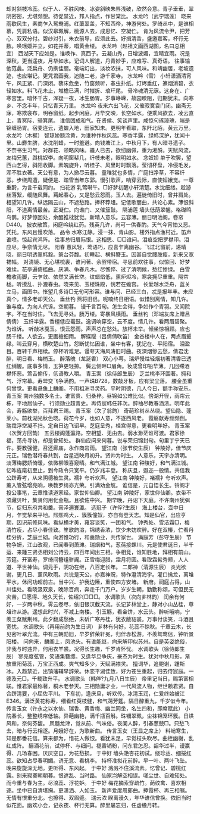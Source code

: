 <!-- { "loadSidebar": true } -->
却对斜枝冷蕊。似于人、不胜风味。冰姿斜映朱唇浅破，欣然会意。青子垂垂，翠阴密密，尤堪频憩。待促禁近，邦人指点，作甘棠比。 
水龙吟（武宁瑞莲）
晓来雨歇风生，素商乍入鸳鸯浦。红蕖翠盖，不知西帝，神游何处。罗绮丛中，是谁相慕，凭肩私语。似汉皋珮解，桃源人去，成思忆、空凝伫。 
肯为风流令尹，把芳心、双双分付。碧纱对引，朱衣前导，应须此去。好揖清香，盛邀嘉客，杯行无数。唤瑶姬并立，如花并蒂，唱黄金缕。 
水龙吟（赵祖文画西湖图，名曰总相宜）
西湖天下应如是。谁唤作、真西子。云凝山秀，日增波媚，宜晴宜雨。况是深秋，更当遥夜，月华如水。记词人解道，丹青妙手，应难写、真奇语。 
往事输他范蠡。泛扁舟、仍携佳丽。毫端幻出，淡妆浓抹，可人风味。和靖幽居，老坡遗迹，也应堪记。更凭君画我，追随二老，游千家寺。 
水龙吟（雪）
小轩潇洒清宵午，风正紧、门深闭。藜床危坐，竹窗频听，春虫扑纸。灯烬垂红，篆烟消碧，衣轻如水。料飞花未止，堆檐已满，时摧折、琅玕尾。 
骨冷魂清无寐。这身在、广寒宫里。暗怀千古，浑疑一夜，冰生肠胃。岁事峥嵘，故园睽阻，归期犹未。向寒乡、不念丰年，只忆青天万里。 
水龙吟
夜来六出飞花，又催寂寞袁门闭。幽斋无寐，寒欺衾布，明吞窗纸。起步闲庭，月华交映，长空如水。便乘风欲去，凌云直上，青冥际、骑箕尾。 
谁信团成和气。在贤侯、笑谈声里。咸惊句琢琼瑰，端是锦缠肠胃。宿麦连云，遗蝗入地，田家知未。更明年看取，东阡北陌，黄云万里。 
水龙吟（木樨）
智琼娇额涂黄，为谁种作秋风蕊。寒香半露，绿帏深护，犹闻十里。山麝生脐，水沈削蜡，一时羞避。向钱塘江上，中秋月下，有人暗寻遗子。 
不奈书生习气。对群花、领略风味。骚人已去，欲纫幽佩，重为湘酹。天赋风流，友梅兄蕙，舆桃奴李。向明窗棐几，纤枝未老，眼明如水。 
念奴娇
单于吹罢，望西山乞得，斜阳收脚。素魄旋升，听桂子、风里时时飘落。莹彻杯盘，冷侵毛发，浑不胜衣著。天公有意，为人掀尽云暮。 
童稚犹也多情，广庭扫净草，不容纤恶。步绕周遭，疑便是、踏雪当年东郭。慢引歌声，响穿云际，直使姮娥觉。一尊重酹，为言千载同约。 
扫花游
乳莺啭午。□好梦初醒小轩清楚。水沈细缕。趁游丝落絮，缓随风舞。罥起春心，又是愁云怨雨。玉人去。遍徙倚旧时，曾并肩处。 
相望知几许。纵远隔云山，不遮愁路。捧杯荐俎。记低歌丽曲，共论心素。薄恨斜阳，不道离情最苦。正凝伫。向谯门、又催笳鼓。 
隔浦莲
墙头低荫翠幄。格磔鸣乌鹊。好梦惊回处，余酲推枕犹觉。新晴人意乐。云容薄。丽日明池阁。卷帘D440。 
披衣散策，闲庭吟绕红药。残英几许，尚可一供春酌。天气今宵怕又恶。凭托。东风且慢吹落。 
品令
水寒江静。浸一抹、青山影。楼外指点渔村近。笛声谁喷。惊起宾鸿阵。 
往事总归眉际恨。这相思、□□谁问。泪痕空把罗襟印。泪应尽。争奈情无尽。 
阳春
蕙风轻，莺语巧，应喜乍离幽谷。飞过北窗前，递晴晓，丽日明透翠帏縠。篆台芬馥。初睡起、横斜簪玉。因甚自觉腰肢瘦，新来又宽裙幅。 
对清镜、无心堪梳裹，谁问著、余酲带宿。寻思前欢往事，似惊回、好梦难续。花亭遍倚槛曲。厌满、争春凡木。尽憔悴、过了清明候，愁红惨绿。 
白雪
檐收雨脚，云乍敛、依然又满长空。纹蜡焰低，熏炉烬冷，寒衾拥尽重重。隔帘栊。听撩乱、扑漉春虫。晓来见、玉楼珠殿，恍若在蟾宫。 
长爱越水泛舟，蓝关立马，画图中。怅望几多诗□无句可形容。谁与问、已经三白，忒是报年丰。未应真个，情多老却天公。 
垂丝钓
燕将旧侣。呢喃终日相语。似惜别离情，知几许。谁与度。为向人代诉。空朝暮。 
谩千言百句。怎生会得，争如作个青羽。又闻院宇。不在当时住。飞去无寻处。肠万缕。寄暴风横雨。 
垂丝钓（邓端友席上赠吕倩倩）
玉纤半露。香檀低应鼍鼓。逸调响穿空，云不度。情几许。看两眉碧聚。为谁诉。 
听敲冰戛玉。恨云怨雨。声声总在愁处。放杯未举。倾坐惊相顾。应也肠千缕。人欲去。更画檐细雨。 
解蝶躞（吕倩倩吹笛）
金谷楼中人在，两点眉颦绿。叫云穿月，横吹楚山竹。怨断忧忆因谁，坐中有客，犹记在、平阳宿。 
泪盈目。百转千声相续。停杯听难足。谩夸天海风涛旧时曲。夜深烟惨云愁，倩君沈醉，明日看、梅梢玉。 
醉落魄（龙涎香）
双心小萼。瑞炉慢炷轻烟初著清香已透红绡幄。底事多情，玉笋更轻掠。 
鬓云侧畔□眉角。妆成曾印铅华薄。几回殢酒襟怀恶。莺舌偷传，低语教人嚼。 
青玉案（徐侍郎生辰）
芝兰桃李环围著。拥和气、浮帘幕。寿斝交飞争满酌。一声珠B728，数敲牙板，应有梁尘落。 
腰金虽重何曾觉。更看悬鱼上麟阁。不用祖洲寻灵药。平时阴德，几人今日，额手称安乐。 
青玉案
南州独数多名士。谁富贵、归桑梓。昼锦如公难比似。傍湖开径，雨帘云栋，平地居仙子。 
行须勋业超青史。再侍宸帏任非次。醉袖尽教春酒渍。明年此会，寿觞欲举，百拜君王赐。 
青玉案（次了翁韵）
奇葩珍树丛丛绕。望仙隐、蓬莱小。前枕湖光秋色晓。荷花今岁，也如人意，不逐西风老。 
霞觞献寿频频倒。瑞霭浮空凝不扫。定自日边飞诏早。芝庭呈秀，桂宫得意，更看明年好。 
青玉案（次贺方回韵）
五云楼阁蓬瀛路。空相望、无由去。弱水渺茫谁可渡。君家徐福，荡舟寻访，却是曾知处。 
群仙应问来何暮。说与荣归锦封句。句里丁宁天已许。要教强健，召还廊庙，永作商岩雨。 
望江南（张节使生辰）
钟陵好，佳节庆元正。瑞色潜将春共到，台星遥映月初升。贤帅为时生。 
人意乐，天宇亦清明。淡薄梅腮娇倚暖，依微柳眼喜窥晴。和气满江城。 
望江南
钟陵好，和气满江城。忆昨旌麾初至止，到今政令只宽平。仍岁兆丰登。 
称庆旦，遐迩一般情。共信我公跻寿考，从来阴德被生灵。襦衤夸听欢声。 
望江南
钟陵好，褚襦衤夸听欢声。薰入管弦增亮响，唤教罗绮亦光荣。引满劝金觥。 
谁信是，元自悟长生。铃阁才投公事笔，云章惟读道家经。家世仰仙卿。 
望江南
钟陵好，家世仰仙卿。衣带不须藏贝叶，集贤何用化金瓶。且欲佐中兴。 
期早晚，丹诏下天庭。不许南州犹弭节，促归东府共和羹。膏泽遍寰瀛。 
选冠子（许倅?生辰）
海上楼台，壶中日月，乍觉挈来平地。熙熙鸡犬，．簇簇僮奴，亦自有登天志。知是仙官，出应亨期，因识前修风味。看纵横才美，雍容谈笑，一团和气。 
钟秀处、雪洁霜□，梅清竹瘦，占尽小春佳致。笙歌韵溢，锦绣香浓，饮少未妨欢醉。好在双椿，伫看丹桂分折，芝庭兰砌。向游惟功行，和羹勋业，共传家世。 
满庭芳（彭守生辰）
节物争妍，江山改观，已闻春到萧滩。瑞烟和气，葱蒨接螺川。元是使君诞日，半千运、来踵三贤丞相刘公诗云，四百年间出三相。争相竞，谁知胜地，拜相有前山。 
芳筵。开富寿，罗绮间簪组骈阗。正雪梅迎腊，霜月将圆。看取霜髯秀颊，人人道、平世神仙。调元手，阴功在继，八百定长年。 
二郎神（清源生辰）
炎光欲谢，更几日、薰风吹雨。共说是天公，亦嘉神贶，特作澄清海宇。灌口擒龙，离堆平水，休问功超前古。当中兴、护我边陲，重使四方安堵。 
新府。祠庭占得，山川佳处。看晓汲双泉，晚除百病，奔走千门万户。岁岁生朝，勤勤称颂，可但民无灾苦。□愿得、地久天长，佐绍兴□□□。 
水调歌头（次向芗林韵）
闰余有何好，一岁两中秋。霁云卷尽，依旧银汉截天流。长记芗林堂上，静对小山丛桂，尊俎许从游。遥想此时兴，不减上南楼。 
引玉觞，看金饼，水云头。醉听哦响，宁羡王粲赋荆州。此夕翻成愁绝，未斫广寒丹桂，犹衣敝貂裘。万事付谈笑，斗酒且宽忧。 
水调歌头（再用前韵为生日词）
芗林有何好，花蕊不惊秋。千章云木，长见密叶翠光流。中有三朝勋旧，早岁辞荣轩冕，归伴赤松游。不羡鸳鸯侣，钟听景阳楼。 
问向来，麟阁上，凤池头。有谁能继，向来解印似苏州。自是英姿绝俗，非我与时违异，何用衣羊裘。况得长生趣，千岁肯怀忧。 
水调歌头（徐侍郎生辰）
寥亮度弦管，笑语集簪缨。又逢华旦争庆，豪杰为时生。犹对中秋月影，渐放重阳菊蕊，万宝正西成。爽气知多少，天赋满襟灵。 
擅词华，追鲍谢，踵斯冰。入趋禁近，出镇藩辅早辞荣。休恋平湖佳致，好为苍生重起，归去侍宸庭。一德及元□，千载致升平。 
水调歌头（韩倅?九月八日生辰）
帝里记当日，赐第富相联。惟君家最称著，桐木老参天。三相勋庸才业，一代风流人物，继世赖君贤。自合跻清要，小屈佐平川。 
下车初，逢庆旦，听欢传。冰清玉润，仁爱终始被江E346。满泛黄花称寿，细看红萸枝健，和气蔼芳筵。隔日醉重九，千岁似今年。 
传言玉女（许永之以水仙、瑞香、黄香梅、幽兰同坐，名生四和，即席赋此）
小院春长，整整绣帘低轴。异葩幽艳，满千瓶百斛。珠钿翠珮，尘袜锦笼环簇。日烘风和，奈何芬馥。 
凤髓龙津，觉从前、气味俗。夜阑人醉，引春葱兢□。只愁飞去，暗与行云相逐。月娥好在，为歌新曲。 
传言玉女（王显之席上）
料峭寒生，知是那番花信。算来都为，惜花人做恨。看犹未足，早觉枝头吹尽。曲栏幽榭，乱红成阵。 
酾酒花前，试停杯、与细问。褪香销粉，问东君怎忍。韶华过半，谩赢得、几场春困。厌厌空自，为花愁损。 
于中好
墙头艳杏花初试。绕珍丛、细挼红蕊。欲知占尽春明媚。诮无意、看桃李。 
持杯准拟花前醉。早一叶、两叶飞坠。晚来旋旋深无地。更听得、东风起。 
于中好
溅溅不住溪流素。忆曾记、碧桃红露。别来寂寞朝朝暮。恨遮乱、当时路。 
仙家岂解空相误。嗟尘世、自难知处。而今重与春为主。尽浪蕊、浮花妒。 
于中好
梅花摘索穿疏竹。荫纹禽、喜欢相逐。坐中已自清堪掬。更潇洒、人如玉。 
新声爱度周郎曲。捧霞杯、再三相嘱。无情有恨重分北。也撩得、双眉蹙。 
瑞云浓
睽离谩久，年华谁信曾换。依旧当时似花面。幽欢小会，记永夜、杯行无算。醉里屡忘归，任虚檐月转。 
